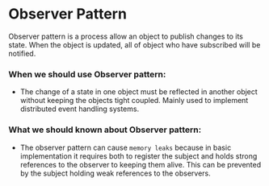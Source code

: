 # Observer Pattern
Observer pattern is a process allow an object to publish changes to its state. When the object is updated, all of object who have subscribed will be notified.

### When we should use Observer pattern:
- The change of a state in one object must be reflected in another object without keeping the objects tight coupled. Mainly used to implement distributed event handling systems.

### What we should known about Observer pattern:
- The observer pattern can cause `memory leaks` because in basic implementation it requires both to register the subject and holds strong references to the observer to keeping them alive. This can be prevented by the subject holding weak references to the observers.
